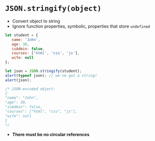 # `JSON.stringify(object)`
- Convert object to string
- Ignore function properties, symbolic, properties that store `undefined`
 ``````js
let student = {
	name: 'John',
	age: 30,
	isAdmin: false,
	courses: ['html', 'css', 'js'],
	wife: null
};

let json = JSON.stringify(student);
alert(typeof json); // we've got a string!
alert(json);

/* JSON-encoded object:
{
 "name": "John",
 "age": 30,
 "isAdmin": false,
 "courses": ["html", "css", "js"],
 "wife": null
}
*/
  ``````
- **There must be no circular references**
